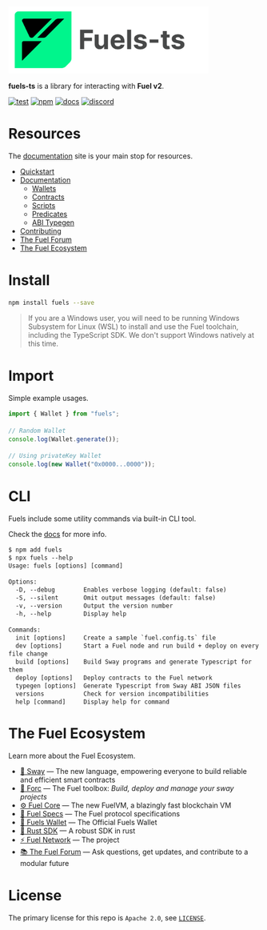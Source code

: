 <picture>
    <source media="(prefers-color-scheme: dark)" srcset="https://raw.githubusercontent.com/FuelLabs/fuels-ts/master/apps/docs/src/public/fuels-ts-logo-dark.png">
    <img alt="Fuels-ts SDK logo" width="400px" src="https://raw.githubusercontent.com/FuelLabs/fuels-ts/master/apps/docs/src/public/fuels-ts-logo-light.png">
</picture>

**fuels-ts** is a library for interacting with **Fuel v2**.

[![test](https://github.com/FuelLabs/fuels-ts/actions/workflows/test.yaml/badge.svg)](https://github.com/FuelLabs/fuels-ts/actions/workflows/test.yaml)
[![npm](https://img.shields.io/npm/v/fuels)](https://www.npmjs.com/package/fuels)
[![docs](https://img.shields.io/badge/docs-fuels.ts-brightgreen.svg?style=flat)](https://docs.fuel.network/docs/fuels-ts/)
[![discord](https://img.shields.io/badge/chat%20on-discord-orange?&logo=discord&logoColor=ffffff&color=7389D8&labelColor=6A7EC2)](https://discord.gg/xfpK4Pe)

# Resources

The [documentation](https://docs.fuel.network/docs/fuels-ts/) site is your main stop for resources.

- [Quickstart](https://docs.fuel.network/docs/intro/quickstart-contract/)
- [Documentation](https://docs.fuel.network/docs/fuels-ts/)
  - [Wallets](https://docs.fuel.network/docs/fuels-ts/wallets/)
  - [Contracts](https://docs.fuel.network/docs/fuels-ts/contracts/)
  - [Scripts](https://docs.fuel.network/docs/fuels-ts/scripts/)
  - [Predicates](https://docs.fuel.network/docs/fuels-ts/predicates/)
  - [ABI Typegen](https://docs.fuel.network/docs/fuels-ts/typegen/)
- [Contributing](https://github.com/FuelLabs/fuels-ts/blob/master/CONTRIBUTING.md)
- [The Fuel Forum](https://forum.fuel.network/)
- [The Fuel Ecosystem](#the-fuel-ecosystem)

# Install

```sh
npm install fuels --save
```

> If you are a Windows user, you will need to be running Windows Subsystem for Linux (WSL) to install and use the Fuel toolchain, including the TypeScript SDK. We don't support Windows natively at this time.

# Import

Simple example usages.

```ts
import { Wallet } from "fuels";

// Random Wallet
console.log(Wallet.generate());

// Using privateKey Wallet
console.log(new Wallet("0x0000...0000"));
```

# CLI

Fuels include some utility commands via built-in CLI tool.

Check the [docs](https://docs.fuel.network/docs/fuels-ts/) for more info.

```console
$ npm add fuels
$ npx fuels --help
Usage: fuels [options] [command]

Options:
  -D, --debug        Enables verbose logging (default: false)
  -S, --silent       Omit output messages (default: false)
  -v, --version      Output the version number
  -h, --help         Display help

Commands:
  init [options]     Create a sample `fuel.config.ts` file
  dev [options]      Start a Fuel node and run build + deploy on every file change
  build [options]    Build Sway programs and generate Typescript for them
  deploy [options]   Deploy contracts to the Fuel network
  typegen [options]  Generate Typescript from Sway ABI JSON files
  versions           Check for version incompatibilities
  help [command]     Display help for command
```

# The Fuel Ecosystem

Learn more about the Fuel Ecosystem.

- [🌴 Sway](https://docs.fuel.network/docs/sway/) — The new language, empowering everyone to build reliable and efficient smart contracts
- [🧰 Forc](https://docs.fuel.network/docs/forc/) — The Fuel toolbox: _Build, deploy and manage your sway projects_
- [⚙️ Fuel Core](https://github.com/FuelLabs/fuel-core) — The new FuelVM, a blazingly fast blockchain VM
- [🔗 Fuel Specs](https://github.com/FuelLabs/fuel-specs) — The Fuel protocol specifications
- [💼 Fuels Wallet](https://github.com/FuelLabs/fuels-wallet) — The Official Fuels Wallet
- [🦀 Rust SDK](https://github.com/FuelLabs/fuels-rs) — A robust SDK in rust
- [⚡ Fuel Network](https://fuel.network/) — The project
- [📚 The Fuel Forum](https://forum.fuel.network/) — Ask questions, get updates, and contribute to a modular future

# License

The primary license for this repo is `Apache 2.0`, see [`LICENSE`](https://github.com/FuelLabs/fuels-ts/blob/master/LICENSE).
